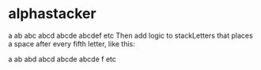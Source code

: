 # alphastacker

a
ab
abc
abcd
abcde
abcdef
etc
Then add logic to stackLetters that places a space after every fifth letter, like this:

a
ab
abd
abcd
abcde
abcde f
etc
